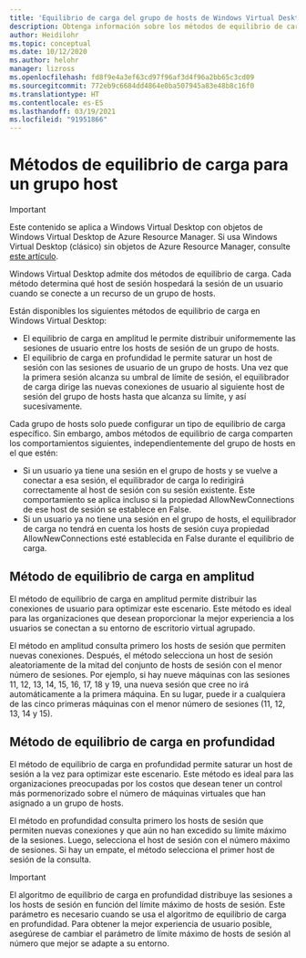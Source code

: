 ```yaml
---
title: 'Equilibrio de carga del grupo de hosts de Windows Virtual Desktop: Azure'
description: Obtenga información sobre los métodos de equilibrio de carga del grupo de hosts para un entorno de Windows Virtual Desktop.
author: Heidilohr
ms.topic: conceptual
ms.date: 10/12/2020
ms.author: helohr
manager: lizross
ms.openlocfilehash: fd8f9e4a3ef63cd97f96af3d4f96a2bb65c3cd09
ms.sourcegitcommit: 772eb9c6684dd4864e0ba507945a83e48b8c16f0
ms.translationtype: HT
ms.contentlocale: es-ES
ms.lasthandoff: 03/19/2021
ms.locfileid: "91951866"
---
```

# <a name="host-pool-load-balancing-methods"></a>Métodos de equilibrio de carga para un grupo host

>[!IMPORTANT]
>Este contenido se aplica a Windows Virtual Desktop con objetos de Windows Virtual Desktop de Azure Resource Manager. Si usa Windows Virtual Desktop (clásico) sin objetos de Azure Resource Manager, consulte [este artículo](./virtual-desktop-fall-2019/host-pool-load-balancing-2019.md).

Windows Virtual Desktop admite dos métodos de equilibrio de carga. Cada método determina qué host de sesión hospedará la sesión de un usuario cuando se conecte a un recurso de un grupo de hosts.

Están disponibles los siguientes métodos de equilibrio de carga en Windows Virtual Desktop:

- El equilibrio de carga en amplitud le permite distribuir uniformemente las sesiones de usuario entre los hosts de sesión de un grupo de hosts.
- El equilibrio de carga en profundidad le permite saturar un host de sesión con las sesiones de usuario de un grupo de hosts. Una vez que la primera sesión alcanza su umbral de límite de sesión, el equilibrador de carga dirige las nuevas conexiones de usuario al siguiente host de sesión del grupo de hosts hasta que alcanza su límite, y así sucesivamente.

Cada grupo de hosts solo puede configurar un tipo de equilibrio de carga específico. Sin embargo, ambos métodos de equilibrio de carga comparten los comportamientos siguientes, independientemente del grupo de hosts en el que estén:

- Si un usuario ya tiene una sesión en el grupo de hosts y se vuelve a conectar a esa sesión, el equilibrador de carga lo redirigirá correctamente al host de sesión con su sesión existente. Este comportamiento se aplica incluso si la propiedad AllowNewConnections de ese host de sesión se establece en False.
- Si un usuario ya no tiene una sesión en el grupo de hosts, el equilibrador de carga no tendrá en cuenta los hosts de sesión cuya propiedad AllowNewConnections esté establecida en False durante el equilibrio de carga.

## <a name="breadth-first-load-balancing-method"></a>Método de equilibrio de carga en amplitud

El método de equilibrio de carga en amplitud permite distribuir las conexiones de usuario para optimizar este escenario. Este método es ideal para las organizaciones que desean proporcionar la mejor experiencia a los usuarios se conectan a su entorno de escritorio virtual agrupado.

El método en amplitud consulta primero los hosts de sesión que permiten nuevas conexiones. Después, el método selecciona un host de sesión aleatoriamente de la mitad del conjunto de hosts de sesión con el menor número de sesiones. Por ejemplo, si hay nueve máquinas con las sesiones 11, 12, 13, 14, 15, 16, 17, 18 y 19, una nueva sesión que cree no irá automáticamente a la primera máquina. En su lugar, puede ir a cualquiera de las cinco primeras máquinas con el menor número de sesiones (11, 12, 13, 14 y 15).

## <a name="depth-first-load-balancing-method"></a>Método de equilibrio de carga en profundidad

El método de equilibrio de carga en profundidad permite saturar un host de sesión a la vez para optimizar este escenario. Este método es ideal para las organizaciones preocupadas por los costos que desean tener un control más pormenorizado sobre el número de máquinas virtuales que han asignado a un grupo de hosts.

El método en profundidad consulta primero los hosts de sesión que permiten nuevas conexiones y que aún no han excedido su límite máximo de la sesiones. Luego, selecciona el host de sesión con el número máximo de sesiones. Si hay un empate, el método selecciona el primer host de sesión de la consulta.

>[!IMPORTANT]
>El algoritmo de equilibrio de carga en profundidad distribuye las sesiones a los hosts de sesión en función del límite máximo de hosts de sesión. Este parámetro es necesario cuando se usa el algoritmo de equilibrio de carga en profundidad. Para obtener la mejor experiencia de usuario posible, asegúrese de cambiar el parámetro de límite máximo de hosts de sesión al número que mejor se adapte a su entorno.